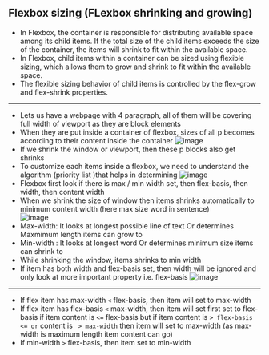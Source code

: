 ## Flexbox sizing (FLexbox shrinking and growing)
- In Flexbox, the container is responsible for distributing available space among its child items. If the total size of the child items exceeds the size of the container, the items will shrink to fit within the available space.
- In Flexbox, child items within a container can be sized using flexible sizing, which allows them to grow and shrink to fit within the available space.
- The flexible sizing behavior of child items is controlled by the flex-grow and flex-shrink properties.
---

- Lets us have a webpage with 4 paragraph, all of them will be covering full width of viewport as they are block elements
- When they are put inside a container of flexbox, sizes of all p becomes according to their content inside the container
![image](https://user-images.githubusercontent.com/125631878/235948055-a25fda9c-709a-4129-9280-f7ad129493c4.png)
- If we shrink the window or viewport, then these p blocks also get shrinks
- To customize each items inside a flexbox, we need to understand the algorithm (priority list )that helps in determining 
![image](https://user-images.githubusercontent.com/125631878/235947792-a8a5e0da-280a-42f4-951a-60e6765d3d69.png)
- Flexbox first look if there is max / min width set, then flex-basis, then width, then content width
- When we shrink the size of window then items shrinks automatically to minimum content width (here max size word in sentence)  
![image](https://user-images.githubusercontent.com/125631878/235954729-2c90f394-d591-4a02-be19-d0ea4e1188a5.png)
- Max-width: It looks at longest possible line of text Or determines Maxmimum length items can grow to
- Min-width : It looks at longest word Or determines minimum size items can shrink to
- While shrinking the window, items shrinks to min width
- If item has both width and flex-basis set, then width will be ignored and only look at more important property i.e. flex-basis
![image](https://user-images.githubusercontent.com/125631878/235957979-99725640-c097-4215-8cf7-876149fe77ad.png)

---

- If flex item has max-width `<` flex-basis, then item will set to max-width
- If flex item has flex-basis `<` max-width, then item will set first set to flex-basis if item content is `<=` flex-basis  but if item content is `> flex-basis <= or` content is ` > max-width` then item will set to max-width (as max-width is maximum length item content can go)
- If min-width `>` flex-basis, then item set to min-width

